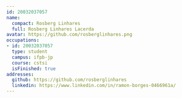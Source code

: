 ```yaml
---
id: 20032037057
name:
  compact: Rosberg Linhares
  full: Rosberg Linhares Lacerda
avatar: https://github.com/rosberglinhares.png
occupations:
- id: 20032037057
  type: student
  campus: ifpb-jp
  course: cstsi
  isFinished: true
addresses:
  github: https://github.com/rosberglinhares
  linkedin: https://www.linkedin.com/in/ramon-borges-0466961a/
---
```

